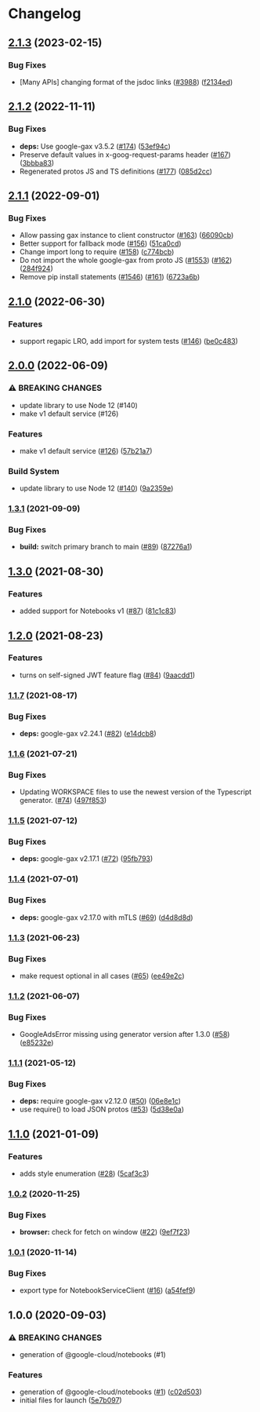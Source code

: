 # Changelog

## [2.1.3](https://github.com/googleapis/google-cloud-node/compare/notebooks-v2.1.2...notebooks-v2.1.3) (2023-02-15)


### Bug Fixes

* [Many APIs] changing format of the jsdoc links ([#3988](https://github.com/googleapis/google-cloud-node/issues/3988)) ([f2134ed](https://github.com/googleapis/google-cloud-node/commit/f2134ed5f166a3bb7dd0bed556700f0b0fd9756a))

## [2.1.2](https://github.com/googleapis/nodejs-notebooks/compare/v2.1.1...v2.1.2) (2022-11-11)


### Bug Fixes

* **deps:** Use google-gax v3.5.2 ([#174](https://github.com/googleapis/nodejs-notebooks/issues/174)) ([53ef94c](https://github.com/googleapis/nodejs-notebooks/commit/53ef94cba2356023c85ae8cf1812b64d8736ddfd))
* Preserve default values in x-goog-request-params header ([#167](https://github.com/googleapis/nodejs-notebooks/issues/167)) ([3bbba83](https://github.com/googleapis/nodejs-notebooks/commit/3bbba8390a8d40453ebae6f03aad6c1265ed6935))
* Regenerated protos JS and TS definitions ([#177](https://github.com/googleapis/nodejs-notebooks/issues/177)) ([085d2cc](https://github.com/googleapis/nodejs-notebooks/commit/085d2ccf4a2b8c20575e69ca8cb5680146ed0672))

## [2.1.1](https://github.com/googleapis/nodejs-notebooks/compare/v2.1.0...v2.1.1) (2022-09-01)


### Bug Fixes

* Allow passing gax instance to client constructor ([#163](https://github.com/googleapis/nodejs-notebooks/issues/163)) ([66090cb](https://github.com/googleapis/nodejs-notebooks/commit/66090cb78f638fb0a7e2c95c5ce7fb4146a2bd42))
* Better support for fallback mode ([#156](https://github.com/googleapis/nodejs-notebooks/issues/156)) ([51ca0cd](https://github.com/googleapis/nodejs-notebooks/commit/51ca0cd37591dc8b1ab1c79ae84216845ebd2d64))
* Change import long to require ([#158](https://github.com/googleapis/nodejs-notebooks/issues/158)) ([c774bcb](https://github.com/googleapis/nodejs-notebooks/commit/c774bcbc1957df9c60b608c6d96b3d9a090f30f3))
* Do not import the whole google-gax from proto JS ([#1553](https://github.com/googleapis/nodejs-notebooks/issues/1553)) ([#162](https://github.com/googleapis/nodejs-notebooks/issues/162)) ([284f924](https://github.com/googleapis/nodejs-notebooks/commit/284f92495e8a7ec4875988a48d6b3f2627f25eb2))
* Remove pip install statements ([#1546](https://github.com/googleapis/nodejs-notebooks/issues/1546)) ([#161](https://github.com/googleapis/nodejs-notebooks/issues/161)) ([6723a6b](https://github.com/googleapis/nodejs-notebooks/commit/6723a6ba01aad07b0775d33f3ccf7507986457bc))

## [2.1.0](https://github.com/googleapis/nodejs-notebooks/compare/v2.0.0...v2.1.0) (2022-06-30)


### Features

* support regapic LRO, add import for system tests ([#146](https://github.com/googleapis/nodejs-notebooks/issues/146)) ([be0c483](https://github.com/googleapis/nodejs-notebooks/commit/be0c48337e659cc1e1ce94069e25722b05de215b))

## [2.0.0](https://github.com/googleapis/nodejs-notebooks/compare/v1.3.1...v2.0.0) (2022-06-09)


### ⚠ BREAKING CHANGES

* update library to use Node 12 (#140)
* make v1 default service (#126)

### Features

* make v1 default service ([#126](https://github.com/googleapis/nodejs-notebooks/issues/126)) ([57b21a7](https://github.com/googleapis/nodejs-notebooks/commit/57b21a7926f2170afdb8536fb4ad14311ef70e90))


### Build System

* update library to use Node 12 ([#140](https://github.com/googleapis/nodejs-notebooks/issues/140)) ([9a2359e](https://github.com/googleapis/nodejs-notebooks/commit/9a2359e000b052950ddab5cead1db77868499e65))

### [1.3.1](https://www.github.com/googleapis/nodejs-notebooks/compare/v1.3.0...v1.3.1) (2021-09-09)


### Bug Fixes

* **build:** switch primary branch to main ([#89](https://www.github.com/googleapis/nodejs-notebooks/issues/89)) ([87276a1](https://www.github.com/googleapis/nodejs-notebooks/commit/87276a11f6410e5e6cb03c61c6e662c1bc92a063))

## [1.3.0](https://www.github.com/googleapis/nodejs-notebooks/compare/v1.2.0...v1.3.0) (2021-08-30)


### Features

* added support for Notebooks v1 ([#87](https://www.github.com/googleapis/nodejs-notebooks/issues/87)) ([81c1c83](https://www.github.com/googleapis/nodejs-notebooks/commit/81c1c83a056839971fc7ed4fd273343812c207b5))

## [1.2.0](https://www.github.com/googleapis/nodejs-notebooks/compare/v1.1.7...v1.2.0) (2021-08-23)


### Features

* turns on self-signed JWT feature flag ([#84](https://www.github.com/googleapis/nodejs-notebooks/issues/84)) ([9aacdd1](https://www.github.com/googleapis/nodejs-notebooks/commit/9aacdd13e029aeedb51a56664998e899078cebc4))

### [1.1.7](https://www.github.com/googleapis/nodejs-notebooks/compare/v1.1.6...v1.1.7) (2021-08-17)


### Bug Fixes

* **deps:** google-gax v2.24.1 ([#82](https://www.github.com/googleapis/nodejs-notebooks/issues/82)) ([e14dcb8](https://www.github.com/googleapis/nodejs-notebooks/commit/e14dcb83207e0e42534f6f81e862eacc0c209fc7))

### [1.1.6](https://www.github.com/googleapis/nodejs-notebooks/compare/v1.1.5...v1.1.6) (2021-07-21)


### Bug Fixes

* Updating WORKSPACE files to use the newest version of the Typescript generator. ([#74](https://www.github.com/googleapis/nodejs-notebooks/issues/74)) ([497f853](https://www.github.com/googleapis/nodejs-notebooks/commit/497f853592ede51ab126837bf7fc2860f3cd2c5f))

### [1.1.5](https://www.github.com/googleapis/nodejs-notebooks/compare/v1.1.4...v1.1.5) (2021-07-12)


### Bug Fixes

* **deps:** google-gax v2.17.1 ([#72](https://www.github.com/googleapis/nodejs-notebooks/issues/72)) ([95fb793](https://www.github.com/googleapis/nodejs-notebooks/commit/95fb7938435f2e77add1cd0bec4bf35bf524ba00))

### [1.1.4](https://www.github.com/googleapis/nodejs-notebooks/compare/v1.1.3...v1.1.4) (2021-07-01)


### Bug Fixes

* **deps:** google-gax v2.17.0 with mTLS ([#69](https://www.github.com/googleapis/nodejs-notebooks/issues/69)) ([d4d8d8d](https://www.github.com/googleapis/nodejs-notebooks/commit/d4d8d8dd5981fca6117417d2d259a28150e62a9a))

### [1.1.3](https://www.github.com/googleapis/nodejs-notebooks/compare/v1.1.2...v1.1.3) (2021-06-23)


### Bug Fixes

* make request optional in all cases ([#65](https://www.github.com/googleapis/nodejs-notebooks/issues/65)) ([ee49e2c](https://www.github.com/googleapis/nodejs-notebooks/commit/ee49e2c7f97aeee8ee0b1872a3f3d9416febfcd2))

### [1.1.2](https://www.github.com/googleapis/nodejs-notebooks/compare/v1.1.1...v1.1.2) (2021-06-07)


### Bug Fixes

* GoogleAdsError missing using generator version after 1.3.0 ([#58](https://www.github.com/googleapis/nodejs-notebooks/issues/58)) ([e85232e](https://www.github.com/googleapis/nodejs-notebooks/commit/e85232ee798d1de45dd13f4ba9d1d1e0982983c6))

### [1.1.1](https://www.github.com/googleapis/nodejs-notebooks/compare/v1.1.0...v1.1.1) (2021-05-12)


### Bug Fixes

* **deps:** require google-gax v2.12.0 ([#50](https://www.github.com/googleapis/nodejs-notebooks/issues/50)) ([06e8e1c](https://www.github.com/googleapis/nodejs-notebooks/commit/06e8e1cd2100e5a78c90be0e3b799b55a63dd5cd))
* use require() to load JSON protos ([#53](https://www.github.com/googleapis/nodejs-notebooks/issues/53)) ([5d38e0a](https://www.github.com/googleapis/nodejs-notebooks/commit/5d38e0a0c41450ea8ff5a8bf225d2c2db1ad79c3))

## [1.1.0](https://www.github.com/googleapis/nodejs-notebooks/compare/v1.0.2...v1.1.0) (2021-01-09)


### Features

* adds style enumeration ([#28](https://www.github.com/googleapis/nodejs-notebooks/issues/28)) ([5caf3c3](https://www.github.com/googleapis/nodejs-notebooks/commit/5caf3c38eaa8c0d27350d65a4710bb78b74b8450))

### [1.0.2](https://www.github.com/googleapis/nodejs-notebooks/compare/v1.0.1...v1.0.2) (2020-11-25)


### Bug Fixes

* **browser:** check for fetch on window ([#22](https://www.github.com/googleapis/nodejs-notebooks/issues/22)) ([9ef7f23](https://www.github.com/googleapis/nodejs-notebooks/commit/9ef7f235e134404a70ab95a96205d0bdf9610a85))

### [1.0.1](https://www.github.com/googleapis/nodejs-notebooks/compare/v1.0.0...v1.0.1) (2020-11-14)


### Bug Fixes

* export type for NotebookServiceClient ([#16](https://www.github.com/googleapis/nodejs-notebooks/issues/16)) ([a54fef9](https://www.github.com/googleapis/nodejs-notebooks/commit/a54fef99d2745b540f81421a2aff8c2f00bcf731))

## 1.0.0 (2020-09-03)


### ⚠ BREAKING CHANGES

* generation of @google-cloud/notebooks (#1)

### Features

* generation of @google-cloud/notebooks ([#1](https://www.github.com/googleapis/nodejs-notebooks/issues/1)) ([c02d503](https://www.github.com/googleapis/nodejs-notebooks/commit/c02d503970dc27bcc2fb20df86cb70760821cba0))
* initial files for launch ([5e7b097](https://www.github.com/googleapis/nodejs-notebooks/commit/5e7b0970a32a8803bed7450fcb854c05725a8d58))
